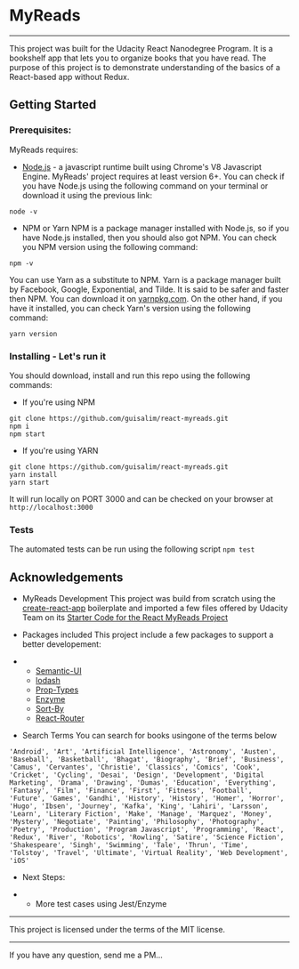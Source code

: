 # MyReads
---

This project was built for the Udacity React Nanodegree Program. 
It is a bookshelf app that lets you to organize books that you have read.
The purpose of this project is to demonstrate understanding of the basics of a React-based app without Redux.
## Getting Started
### Prerequisites:
MyReads requires:
* [Node.js](https://nodejs.org/en/download/) - a javascript runtime built using Chrome's V8 Javascript Engine. MyReads' project requires at least version 6+. You can check if you have Node.js using the following command on your terminal or download it using the previous link:
```
node -v
```
* NPM or Yarn
NPM is a package manager installed with Node.js, so if you have Node.js installed, then you should also got NPM. You can check you NPM version using the following command:
```
npm -v
```
You can use Yarn as a substitute to NPM. Yarn is a package manager built by Facebook, Google, Exponential, and Tilde. It is said to be safer and faster then NPM.
You can download it on [yarnpkg.com](https://yarnpkg.com/en/docs/install). On the other hand, if you have it installed, you can check Yarn's version using the following command:
```
yarn version
```

### Installing - Let's run it
You should download, install and run this repo using the following commands:

- If you're using NPM
```
git clone https://github.com/guisalim/react-myreads.git
npm i
npm start
```
- If you're using YARN
```
git clone https://github.com/guisalim/react-myreads.git
yarn install
yarn start
```

It will run locally on PORT 3000 and can be checked on your browser at ```http://localhost:3000```

### Tests
The automated tests can be run using the following script ```npm test```

## Acknowledgements
- MyReads Development
This project was build from scratch using the [create-react-app](https://github.com/facebook/create-react-app) boilerplate and imported a few files offered by Udacity Team on its [Starter Code for the React MyReads Project](https://github.com/udacity/reactnd-project-myreads-starter)

- Packages included
This project include a few packages to support a better developement:
* 
  * [Semantic-UI](https://react.semantic-ui.com/)
  * [lodash](https://lodash.com/)
  * [Prop-Types](https://github.com/facebook/prop-types)
  * [Enzyme](http://airbnb.io/enzyme/)
  * [Sort-By](https://github.com/kvnneff/sort-by)
  * [React-Router](https://reacttraining.com/react-router/web/guides/philosophy)

- Search Terms
You can search for books usingone of the terms below
```
'Android', 'Art', 'Artificial Intelligence', 'Astronomy', 'Austen', 'Baseball', 'Basketball', 'Bhagat', 'Biography', 'Brief', 'Business', 'Camus', 'Cervantes', 'Christie', 'Classics', 'Comics', 'Cook', 'Cricket', 'Cycling', 'Desai', 'Design', 'Development', 'Digital Marketing', 'Drama', 'Drawing', 'Dumas', 'Education', 'Everything', 'Fantasy', 'Film', 'Finance', 'First', 'Fitness', 'Football', 'Future', 'Games', 'Gandhi', 'History', 'History', 'Homer', 'Horror', 'Hugo', 'Ibsen', 'Journey', 'Kafka', 'King', 'Lahiri', 'Larsson', 'Learn', 'Literary Fiction', 'Make', 'Manage', 'Marquez', 'Money', 'Mystery', 'Negotiate', 'Painting', 'Philosophy', 'Photography', 'Poetry', 'Production', 'Program Javascript', 'Programming', 'React', 'Redux', 'River', 'Robotics', 'Rowling', 'Satire', 'Science Fiction', 'Shakespeare', 'Singh', 'Swimming', 'Tale', 'Thrun', 'Time', 'Tolstoy', 'Travel', 'Ultimate', 'Virtual Reality', 'Web Development', 'iOS'
```

- Next Steps:
* 
  * More test cases using Jest/Enzyme

---
This project is licensed under the terms of the MIT license.

--- 
If you have any question, send me a PM...
